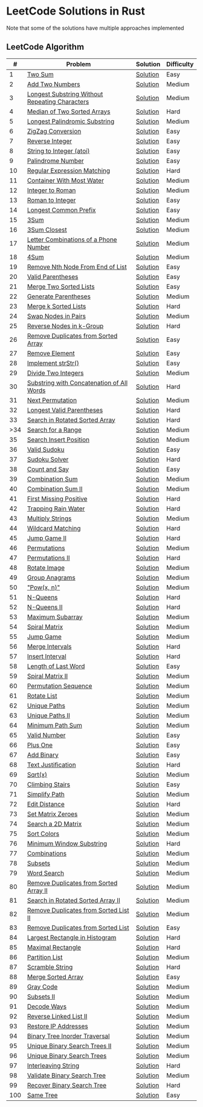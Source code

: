 # LeetCode Solutions in Rust

Note that some of the solutions have multiple approaches implemented

## LeetCode Algorithm

| #   | Problem | Solution | Difficulty |
| --- | ----- | -------- | ---------- |
| 1  | [Two Sum](https://leetcode.com/problems/two-sum/) | [Solution](./leetcode/two_sum.rs) | Easy |
| 2  | [Add Two Numbers](https://leetcode.com/problems/add-two-numbers/) | [Solution](./leetcode/add_two_numbers.rs) | Medium |
| 3  | [Longest Substring Without Repeating Characters](https://leetcode.com/problems/longest-substring-without-repeating-characters/) | [Solution](./leetcode/longest_substring_without_repeating_characters.rs) | Medium |
| 4  | [Median of Two Sorted Arrays](https://leetcode.com/problems/median-of-two-sorted-arrays/) | [Solution](./leetcode/median_of_two_sorted_arrays.rs) | Hard |
| 5  | [Longest Palindromic Substring](https://leetcode.com/problems/longest-palindromic-substring/) | [Solution](./leetcode/longest_palindromic_substring.rs) | Medium |
| 6  | [ZigZag Conversion](https://leetcode.com/problems/zigzag-conversion/) | [Solution](./leetcode/zigzag_conversion.rs) | Easy |
| 7  | [Reverse Integer](https://leetcode.com/problems/reverse-integer/) | [Solution](./leetcode/reverse_integer.rs) | Easy |
| 8  | [String to Integer (atoi)](https://leetcode.com/problems/string-to-integer-atoi/) | [Solution](./leetcode/string_to_integer.rs) | Easy |
| 9  | [Palindrome Number](https://leetcode.com/problems/palindrome-number/) | [Solution](./leetcode/palindrome_number.rs) | Easy |
| 10 | [Regular Expression Matching](https://leetcode.com/problems/regular-expression-matching/) | [Solution](./leetcode/regular_expression_matching.rs) | Hard |
| 11 | [Container With Most Water](https://leetcode.com/problems/container-with-most-water/) | [Solution](./leetcode/container_with_most_water.rs) | Medium |
| 12 | [Integer to Roman](https://leetcode.com/problems/integer-to-roman/) | [Solution](./leetcode/integer_to_roman.rs) | Medium |
| 13 | [Roman to Integer](https://leetcode.com/problems/roman-to-integer/) | [Solution](./leetcode/roman_to_integer.rs) | Easy |
| 14 | [Longest Common Prefix](https://leetcode.com/problems/longest-common-prefix/) | [Solution](./leetcode/longest_common_prefix.rs) | Easy |
| 15 | [3Sum](https://leetcode.com/problems/3sum/) | [Solution](./leetcode/3sum.rs) | Medium |
| 16 | [3Sum Closest](https://leetcode.com/problems/3sum-closest/) | [Solution](./leetcode/3sum_closest.rs) | Medium |
| 17 | [Letter Combinations of a Phone Number](https://leetcode.com/problems/letter-combinations-of-a-phone-number/) | [Solution](./leetcode/letter_combinations.rs) | Medium |
| 18 | [4Sum](https://leetcode.com/problems/4sum/) | [Solution](./leetcode/4sum.rs) | Medium |
| 19 | [Remove Nth Node From End of List](https://leetcode.com/problems/remove-nth-node-from-end-of-list/) | [Solution](./leetcode/remove_nth_node.rs) | Easy |
| 20 | [Valid Parentheses](https://leetcode.com/problems/valid-parentheses/) | [Solution](./leetcode/valid_parentheses.rs) | Easy |
| 21 | [Merge Two Sorted Lists](https://leetcode.com/problems/merge-two-sorted-lists/) | [Solution](./leetcode/merge_two_sorted_lists.rs) | Easy |
| 22 | [Generate Parentheses](https://leetcode.com/problems/generate-parentheses/) | [Solution](./leetcode/generate_parentheses.rs) | Medium |
| 23 | [Merge k Sorted Lists](https://leetcode.com/problems/merge-k-sorted-lists/) | [Solution](./leetcode/merge_k_sorted_lists.rs) | Hard |
| 24 | [Swap Nodes in Pairs](https://leetcode.com/problems/swap-nodes-in-pairs/) | [Solution](./leetcode/swap_nodes_in_pairs.rs) | Medium |
| 25 | [Reverse Nodes in k-Group](https://leetcode.com/problems/reverse-nodes-in-k-group/) | [Solution](./leetcode/reverse_nodes_in_k_group.rs) | Hard |
| 26 | [Remove Duplicates from Sorted Array](https://leetcode.com/problems/remove-duplicates-from-sorted-array/) | [Solution](./leetcode/remove_duplicates_from_sorted_array.rs) | Easy |
| 27 | [Remove Element](https://leetcode.com/problems/remove-element/) | [Solution](./leetcode/remove_element.rs) | Easy |
| 28 | [Implement strStr()](https://leetcode.com/problems/implement-strstr/) | [Solution](./leetcode/implement_strStr.rs) | Easy |
| 29 | [Divide Two Integers](https://leetcode.com/problems/divide-two-integers/) | [Solution](./leetcode/divide_two_integers.rs) | Medium |
| 30 | [Substring with Concatenation of All Words](https://leetcode.com/problems/substring-with-concatenation-of-all-words/) | [Solution](./leetcode/substring_concatenation.rs) | Hard |
| 31 | [Next Permutation](https://leetcode.com/problems/next-permutation/) | [Solution](./leetcode/next_permutation.rs) | Medium |
| 32 | [Longest Valid Parentheses](https://leetcode.com/problems/longest-valid-parentheses/) | [Solution](./leetcode/longest_valid_parentheses.rs) | Hard |
| 33 | [Search in Rotated Sorted Array](https://leetcode.com/problems/search-in-rotated-sorted-array/) | [Solution](./leetcode/search_in_rotated_sorted_array.rs) | Hard |
| >34 | [Search for a Range](https://leetcode.com/problems/search-for-a-range/) | [Solution](./leetcode/search_for_a_range.rs) | Medium |
| 35 | [Search Insert Position](https://leetcode.com/problems/search-insert-position/) | [Solution](./leetcode/search_insert_position.rs) | Medium |
| 36 | [Valid Sudoku](https://leetcode.com/problems/valid-sudoku/) | [Solution](./leetcode/valid_sudoku.rs) | Easy |
| 37 | [Sudoku Solver](https://leetcode.com/problems/sudoku-solver/) | [Solution](./leetcode/sudoku_solver.rs) | Hard |
| 38 | [Count and Say](https://leetcode.com/problems/count-and-say/) | [Solution](./leetcode/count_and_say.rs) | Easy |
| 39 | [Combination Sum](https://leetcode.com/problems/combination-sum/) | [Solution](./leetcode/combination_sum.rs) | Medium |
| 40 | [Combination Sum II](https://leetcode.com/problems/combination-sum-ii/) | [Solution](./leetcode/combination_sum_ii.rs) | Medium |
| 41 | [First Missing Positive](https://leetcode.com/problems/first-missing-positive/) | [Solution](./leetcode/first_missing_positive.rs) | Hard |
| 42 | [Trapping Rain Water](https://leetcode.com/problems/trapping-rain-water/) | [Solution](./leetcode/trapping_rain_water.rs) | Hard |
| 43 | [Multiply Strings](https://leetcode.com/problems/multiply-strings/) | [Solution](./leetcode/multiply_strings.rs) | Medium |
| 44 | [Wildcard Matching](https://leetcode.com/problems/wildcard-matching/) | [Solution](./leetcode/wildcard_matching.rs) | Hard |
| 45 | [Jump Game II](https://leetcode.com/problems/jump-game-ii/) | [Solution](./leetcode/jump_game_ii.rs) | Hard |
| 46 | [Permutations](https://leetcode.com/problems/permutations/) | [Solution](./leetcode/permutations.rs) | Medium |
| 47 | [Permutations II](https://leetcode.com/problems/permutations-ii/) | [Solution](./leetcode/permutations_ii.rs) | Hard |
| 48 | [Rotate Image](https://leetcode.com/problems/rotate-image/) | [Solution](./leetcode/rotate_image.rs) | Medium |
| 49 | [Group Anagrams](https://leetcode.com/problems/anagrams/) | [Solution](./leetcode/group_anagrams.rs) | Medium |
| 50 | ["Pow(x, n)"](https://leetcode.com/problems/powx-n/) | [Solution](./leetcode/pow_x_n.rs) | Medium |
| 51 | [N-Queens](https://leetcode.com/problems/n-queens/) | [Solution](./leetcode/n_queens.rs) | Hard |
| 52 | [N-Queens II](https://leetcode.com/problems/n-queens-ii/) | [Solution](./leetcode/n_queens_ii.rs) | Hard |
| 53 | [Maximum Subarray](https://leetcode.com/problems/maximum-subarray/) | [Solution](./leetcode/maximum_subarray.rs) | Medium |
| 54 | [Spiral Matrix](https://leetcode.com/problems/spiral-matrix/) | [Solution](./leetcode/spiral_matrix.rs) | Medium |
| 55 | [Jump Game](https://leetcode.com/problems/jump-game/) | [Solution](./leetcode/jump_game.rs) | Medium |
| 56 | [Merge Intervals](https://leetcode.com/problems/merge-intervals/) | [Solution](./leetcode/merge_intervals.rs) | Hard |
| 57 | [Insert Interval](https://leetcode.com/problems/insert-interval/) | [Solution](./leetcode/insert_interval.rs) | Hard |
| 58 | [Length of Last Word](https://leetcode.com/problems/length-of-last-word/) | [Solution](./leetcode/length_of_last_word.rs) | Easy |
| 59 | [Spiral Matrix II](https://leetcode.com/problems/spiral-matrix-ii/) | [Solution](./leetcode/spiral_matrix_ii.rs) | Medium |
| 60 | [Permutation Sequence](https://leetcode.com/problems/permutation-sequence/) | [Solution](./leetcode/permutation_sequence.rs) | Medium |
| 61 | [Rotate List](https://leetcode.com/problems/rotate-list/) | [Solution](./leetcode/rotate_list.rs) | Medium |
| 62 | [Unique Paths](https://leetcode.com/problems/unique-paths/) | [Solution](./leetcode/unique_paths.rs) | Medium |
| 63 | [Unique Paths II](https://leetcode.com/problems/unique-paths-ii/) | [Solution](./leetcode/unique_paths_ii.rs) | Medium |
| 64 | [Minimum Path Sum](https://leetcode.com/problems/minimum-path-sum/) | [Solution](./leetcode/minimum_path_sum.rs) | Medium |
| 65 | [Valid Number](https://leetcode.com/problems/valid-number/) | [Solution](./leetcode/valid_number.rs) | Easy |
| 66 | [Plus One](https://leetcode.com/problems/plus-one/) | [Solution](./leetcode/plus_one.rs) | Easy |
| 67 | [Add Binary](https://leetcode.com/problems/add-binary/) | [Solution](./leetcode/add_binary.rs) | Easy |
| 68 | [Text Justification](https://leetcode.com/problems/text-justification/) | [Solution](./leetcode/text_justification.rs) | Hard |
| 69 | [Sqrt(x)](https://leetcode.com/problems/sqrtx/) | [Solution](./leetcode/sqrt_x.rs) | Medium |
| 70 | [Climbing Stairs](https://leetcode.com/problems/climbing-stairs/) | [Solution](./leetcode/climbing_stairs.rs) | Easy |
| 71 | [Simplify Path](https://leetcode.com/problems/simplify-path/) | [Solution](./leetcode/simplify_path.rs) | Medium |
| 72 | [Edit Distance](https://leetcode.com/problems/edit-distance/) | [Solution](./leetcode/edit_distance.rs) | Hard |
| 73 | [Set Matrix Zeroes](https://leetcode.com/problems/set-matrix-zeroes/) | [Solution](./leetcode/set_matrix_zeroes.rs) | Medium |
| 74 | [Search a 2D Matrix](https://leetcode.com/problems/search-a-2d-matrix/) | [Solution](./leetcode/search_a_2d_matrix.rs) | Medium |
| 75 | [Sort Colors](https://leetcode.com/problems/sort-colors/) | [Solution](./leetcode/sort_colors.rs) | Medium |
| 76 | [Minimum Window Substring](https://leetcode.com/problems/minimum-window-substring/) | [Solution](./leetcode/minimum_window_substring.rs) | Hard |
| 77 | [Combinations](https://leetcode.com/problems/combinations/) | [Solution](./leetcode/combinations.rs) | Medium |
| 78 | [Subsets](https://leetcode.com/problems/subsets/) | [Solution](./leetcode/subsets.rs) | Medium |
| 79 | [Word Search](https://leetcode.com/problems/word-search/) | [Solution](./leetcode/word_search.rs) | Medium |
| 80 | [Remove Duplicates from Sorted Array II](https://leetcode.com/problems/remove-duplicates-from-sorted-array-ii/) | [Solution](./leetcode/remove_duplicates_sorted_array_ii.rs) | Medium |
| 81 | [Search in Rotated Sorted Array II](https://leetcode.com/problems/search-in-rotated-sorted-array-ii/) | [Solution](./leetcode/search_in_rotated_sorted_array_ii.rs) | Medium |
| 82 | [Remove Duplicates from Sorted List II](https://leetcode.com/problems/remove-duplicates-from-sorted-list-ii/) | [Solution](./leetcode/remove_duplicates_sorted_list_ii.rs) | Medium |
| 83 | [Remove Duplicates from Sorted List](https://leetcode.com/problems/remove-duplicates-from-sorted-list/) | [Solution](./leetcode/remove_duplicates_sorted_list.rs) | Easy |
| 84 | [Largest Rectangle in Histogram](https://leetcode.com/problems/largest-rectangle-in-histogram/) | [Solution](./leetcode/largest_rectangle_histogram.rs) | Hard |
| 85 | [Maximal Rectangle](https://leetcode.com/problems/maximal-rectangle/) | [Solution](./leetcode/maximal_rectangle.rs) | Hard |
| 86 | [Partition List](https://leetcode.com/problems/partition-list/) | [Solution](./leetcode/partition_list.rs) | Medium |
| 87 | [Scramble String](https://leetcode.com/problems/scramble-string/) | [Solution](./leetcode/scramble_string.rs) | Hard |
| 88 | [Merge Sorted Array](https://leetcode.com/problems/merge-sorted-array/) | [Solution](./leetcode/merge_sorted_array.rs) | Easy |
| 89 | [Gray Code](https://leetcode.com/problems/gray-code/) | [Solution](./leetcode/gray_code.rs) | Medium |
| 90 | [Subsets II](https://leetcode.com/problems/subsets-ii/) | [Solution](./leetcode/subsets_ii.rs) | Medium |
| 91 | [Decode Ways](https://leetcode.com/problems/decode-ways/) | [Solution](./leetcode/decode_ways.rs) | Medium |
| 92 | [Reverse Linked List II](https://leetcode.com/problems/reverse-linked-list-ii/) | [Solution](./leetcode/reverse_linked_list_ii.rs) | Medium |
| 93 | [Restore IP Addresses](https://leetcode.com/problems/restore-ip-addresses/) | [Solution](./leetcode/restore_ip_addresses.rs) | Medium |
| 94 | [Binary Tree Inorder Traversal](https://leetcode.com/problems/binary-tree-inorder-traversal/) | [Solution](./leetcode/binary_tree_inorder_traversal.rs) | Medium |
| 95 | [Unique Binary Search Trees II](https://leetcode.com/problems/unique-binary-search-trees-ii/) | [Solution](./leetcode/unique_binary_search_trees_ii.rs) | Medium |
| 96 | [Unique Binary Search Trees](https://leetcode.com/problems/unique-binary-search-trees/) | [Solution](./leetcode/unique_binary_search_trees.rs) | Medium |
| 97 | [Interleaving String](https://leetcode.com/problems/interleaving-string/) | [Solution](./leetcode/interleaving_string.rs) | Hard |
| 98 | [Validate Binary Search Tree](https://leetcode.com/problems/validate-binary-search-tree/) | [Solution](./leetcode/validate_binary_search_tree.rs) | Medium |
| 99 | [Recover Binary Search Tree](https://leetcode.com/problems/recover-binary-search-tree/) | [Solution](./leetcode/recover_binary_search_tree.rs) | Hard |
| 100 | [Same Tree](https://leetcode.com/problems/same-tree/) | [Solution](./leetcode/same_tree.rs) | Easy |
